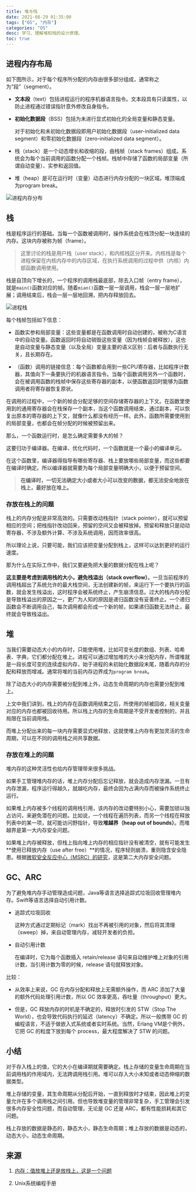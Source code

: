 ```yaml
---
title: 堆与栈
date: 2021-08-29 01:35:00
tags: ["OS", "内存"]
categories: "OS"
desc: 学习、理解堆和栈的设计原理。
toc: true
---
```


## 进程内存布局

如下图所示，对于每个程序所分配的内存由很多部分组成，通常称之为“段”（segment）。

- **文本段**（text）包括进程运行的程序机器语言指令。文本段具有只读属性，以防止进程通过错误指针意外修改自身指令。

- **初始化数据段**（BSS）包括为未进行显式初始化的全局变量和静态变量。

  对于初始化和未初始化数据段即用户初始化数据段（user-initialized data segment）和零初始化数据段（zero-initialized data segment）。

- 栈（stack）是一个动态增长和收缩的段，由栈帧（stack frames）组成。系统会为每个当前调用的函数分配一个栈帧。栈帧中存储了函数的局部变量（所谓自动变量）、实参和返回值。

- 堆（heap）是可在运行时（变量）动态进行内存分配的一块区域。堆顶端成为program break。

<!-- more -->

![进程内存分布](https://fastly.jsdelivr.net/gh/jnhu76/Image-Hosting@master/img/%E8%BF%9B%E7%A8%8B%E5%86%85%E5%AD%98%E5%88%86%E5%B8%83.png)

## 栈

栈是程序运行的基础。当每一个函数被调用时，操作系统会在栈顶分配一块连续的内存。这块内存被称为帧（frame）。

> 这里讨论的栈是用户栈（user stack），和内核栈区分开来。内核栈是每个进程保留在内核内存中的内存区域，在执行系统调用的过程中供（内核）内部函数调用使用。

栈是自顶向下增长的，一个程序的调用栈最底部，除去入口帧（entry frame），就是`main()`函数对应的帧。随着`mian()`函数一层一层调用，栈会一层一层地扩展；调用结束后，栈会一层一层地回溯，把内存释放回去。

![进程栈](https://fastly.jsdelivr.net/gh/jnhu76/Image-Hosting@master/img/%E8%BF%9B%E7%A8%8B%E6%A0%88.png)

每个栈帧包括如下信息：

- 函数实参和局部变量：这些变量都是在函数调用时自动创建的，被称为C语言中的自动变量。函数返回时将自动销毁这些变量（因为栈帧会被释放），这也是自动变量与静态变量（以及全局）变量主要的语义区别：后者与函数执行无关，且长期存在。

- （函数）调用的链接信息：每个函数都会用到一些CPU寄存器，比如程序计数器，其值向下一条要执行的机器语言指令。当每个函数调用另外一个函数时，会在被调用函数的栈帧中保存这些寄存器的副本，以便函数返回时能够为函数调用者将寄存器恢复原状。

在调用的过程中，一个新的帧会分配足够的空间存储寄存器的上下文。在函数里使用到的通用寄存器会在栈保存一个副本，当这个函数调用结束，通过副本，可以恢复出原本的寄存器的上下文，就像什么都没有经历一样。此外，函数所需要使用到的局部变量，也都会在帧分配的时候被预留出来。

那么，一个函数运行时，是怎么确定需要多大的帧？

这要归功于编译器。在编译、优化代码时，一个函数就是一个最小的编译单元。

在这个函数里，编译器得指导有哪些寄存器、栈上要放哪些局部变量，而这些都要在编译时确定。所以编译器就需要为每个局部变量明确大小，以便于预留空间。

> **在编译时，一切无法确定大小或者大小可以改变的数据，都无法安全地放在栈上，最好放在堆上。**

### 存放在栈上的问题

栈上的内存分配是非常高效的。只需要改动栈指针（stack pointer），就可以预留相应的空间；把栈指针改动回来，预留的空间又会被释放掉。预留和释放只是动动寄存器，不涉及额外计算、不涉及系统调用，因而效率很高。

所以理论上说，只要可能，我们应该把变量分配到栈上，这样可以达到更好的运行速度。

那为什么在实际工作中，我们又要避免把大量的数据分配在栈上呢？

**这主要是考虑到调用栈的大小，避免栈溢出（stack overflow）**。一旦当前程序的调用栈超出了系统允许的最大栈空间，无法创建新的帧，来运行下一个要执行的函数，就会发生栈溢出，这时程序会被系统终止，产生崩溃信息。过大的栈内存分配是导致栈溢出的原因之一，更广为人知的原因是递归函数没有妥善终止。一个递归函数会不断调用自己，每次调用都会形成一个新的帧，如果递归函数无法终止，最终就会导致栈溢出。

## 堆

当我们需要动态大小的内存时，只能使用堆，比如可变长度的数组、列表、哈希表、字典，它们都分配在堆上。进程可以通过增加堆的大小来分配内存，所谓堆就是一段长度可变的连续虚拟内存，始于进程的未初始化数据段末尾，随着内存的分配和释放而增减。通常将堆的当前内存边界成为`program break`。

除了动态大小的内存需要被分配到堆上外，动态生命周期的内存也需要分配到堆上。

上文中我们讲到，栈上的内存在函数调用结束之后，所使用的帧被回收，相关变量对应的内存也都被回收待用。所以栈上内存的生命周期是不受开发者控制的，并且局限在当前调用栈。

而堆上分配出来的每一块内存需要显式地释放，这就使堆上内存有更加灵活的生命周期，可以在不同的调用栈之间共享数据。

### 存放在堆上的问题

堆内存的这种灵活性也给内存管理带来很多挑战。

如果手工管理堆内存的话，堆上内存分配后忘记释放，就会造成内存泄漏。一旦有内存泄漏，程序运行得越久，就越吃内存，最终会因为占满内存而被操作系统终止运行。

如果堆上内存被多个线程的调用栈引用，该内存的改动要特别小心，需要加锁以独占访问，来避免潜在的问题。比如说，一个线程在遍历列表，而另一个线程在释放列表中的某一项，就可能访问野指针，导致**堆越界（heap out of bounds）**。而堆越界是第一大内存安全问题。

如果堆上内存被释放，但栈上指向堆上内存的相应指针没有被清空，就有可能发生**使用已释放内存（use after free）**的情况，程序轻则崩溃，重则隐含安全隐患。根据[微软安全反应中心（MSRC）的研究](https://github.com/Microsoft/MSRC-Security-Research/blob/master/presentations/2019_02_BlueHatIL/2019_01%20-%20BlueHatIL%20-%20Trends%2C%20challenge%2C%20and%20shifts%20in%20software%20vulnerability%20mitigation.pdf)，这是第二大内存安全问题。

## GC、ARC

为了避免堆内存手动管理造成问题，Java等语言选择追踪式垃圾回收管理堆内存。Swift等语言选择自动引用计数。

- 追踪式垃圾回收
  
  这种方式通过定期标记（mark）找出不再被引用的对象，然后将其清理（sweep）掉，来自动管理内存，减轻开发者的负担。

- 自动引用计数

  在编译时，它为每个函数插入 retain/release 语句来自动维护堆上对象的引用计数，当引用计数为零的时候，release 语句就释放对象。

比较：

- 从效率上来说，GC 在内存分配和释放上无需额外操作，而 ARC 添加了大量的额外代码处理引用计数，所以 GC 效率更高，吞吐量（throughput）更大。

- 但是，GC 释放内存的时机是不确定的，释放时引发的 STW（Stop The World），也会导致代码执行的延迟（latency）不确定。所以一般携带 GC 的编程语言，不适于做嵌入式系统或者实时系统。当然，Erlang VM是个例外， 它把 GC 的粒度下放到每个 process，最大程度解决了 STW 的问题。

## 小结

对于存入栈上的值，它的大小在编译期就需要确定。栈上存储的变量生命周期在当前调用栈的作用域内，无法跨调用栈引用。堆可以存入大小未知或者动态伸缩的数据类型。

堆上存储的变量，其生命周期从分配后开始，一直到释放时才结束，因此堆上的变量允许在多个调用栈之间引用。但也导致堆变量的管理非常复杂，手工管理会引发很多内存安全性问题，而自动管理，无论是 GC 还是 ARC，都有性能损耗和其它问题。

栈上存放的数据是静态的，静态大小，静态生命周期；堆上存放的数据是动态的，动态大小，动态生命周期。

## 来源

1. [内存：值放堆上还是放栈上，这是一个问题](https://time.geekbang.org/column/article/408409)

2. Unix系统编程手册
